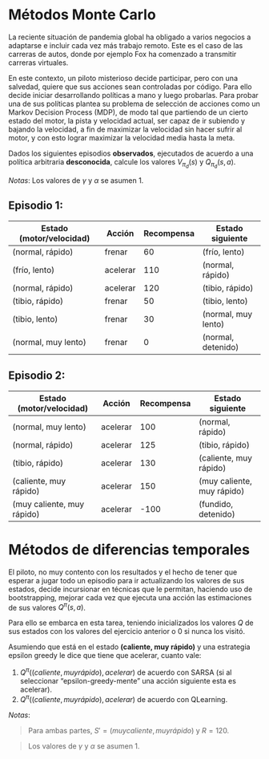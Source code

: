 # Métodos Monte Carlo

La reciente situación de pandemia global ha obligado a varios negocios a adaptarse e incluir cada vez más trabajo remoto. Este es el caso de las carreras de autos, donde por ejemplo Fox ha comenzado a transmitir carreras virtuales.

En este contexto, un piloto misterioso decide participar, pero con una salvedad, quiere que sus acciones sean controladas por código. Para ello decide iniciar desarrollando políticas a mano y luego probarlas. Para probar una de sus políticas plantea su problema de selección de acciones como un Markov Decision Process (MDP), de modo tal que partiendo de un cierto estado del motor, la pista y velocidad actual, ser capaz de ir subiendo y bajando la velocidad, a fin de maximizar la velocidad sin hacer sufrir al motor, y con esto lograr maximizar la velocidad media hasta la meta.

Dados los siguientes episodios **observados**, ejecutados de acuerdo a una política arbitraria **desconocida**, calcule los valores $V_{\pi_d}(s)$ y $Q_{\pi_d}(s, a)$.

*Notas*:
Los valores de $\gamma$ y $\alpha$ se asumen 1.

## Episodio 1:

| Estado (motor/velocidad) | Acción   | Recompensa | Estado siguiente    |
| ------------------------ | -------- | ---------- | ------------------- |
| (normal, rápido)         | frenar   | 60         | (frío, lento)       |
| (frío, lento)            | acelerar | 110        | (normal, rápido)    |
| (normal, rápido)         | acelerar | 120        | (tibio, rápido)     |
| (tibio, rápido)          | frenar   | 50         | (tibio, lento)      |
| (tibio, lento)           | frenar   | 30         | (normal, muy lento) |
| (normal, muy lento)      | frenar   | 0          | (normal, detenido)  |

## Episodio 2:

| Estado (motor/velocidad)   | Acción   | Recompensa | Estado siguiente           |
| -------------------------- | -------- | ---------- | -------------------------- |
| (normal, muy lento)        | acelerar | 100        | (normal, rápido)           |
| (normal, rápido)           | acelerar | 125        | (tibio, rápido)            |
| (tibio, rápido)            | acelerar | 130        | (caliente, muy rápido)     |
| (caliente, muy rápido)     | acelerar | 150        | (muy caliente, muy rápido) |
| (muy caliente, muy rápido) | acelerar | -100       | (fundido, detenido)        |

# Métodos de diferencias temporales

El piloto, no muy contento con los resultados y el hecho de tener que esperar a jugar todo un episodio para ir actualizando los valores de sus estados, decide incursionar en técnicas que le permitan, haciendo uso de bootstrapping, mejorar cada vez que ejecuta una acción las estimaciones de sus valores $Q^{\pi}(s, a)$.

Para ello se embarca en esta tarea, teniendo inicializados los valores $Q$ de sus estados con los valores del ejercicio anterior o 0 si nunca los visitó.

Asumiendo que está en el estado **(caliente, muy rápido)** y una estrategia epsilon greedy le dice que tiene que acelerar, cuanto vale:

1) $Q^{\pi}((caliente, muyrápido), acelerar)$ de acuerdo con SARSA (si al seleccionar “epsilon-greedy-mente” una acción siguiente esta es acelerar).
2) $Q^{\pi}((caliente, muyrápido), acelerar)$ de acuerdo con QLearning.

*Notas*:
> Para ambas partes, $S' = (muy caliente, muy rápido)$ y $R = 120$.
 
> Los valores de $\gamma$ y $\alpha$ se asumen 1.
